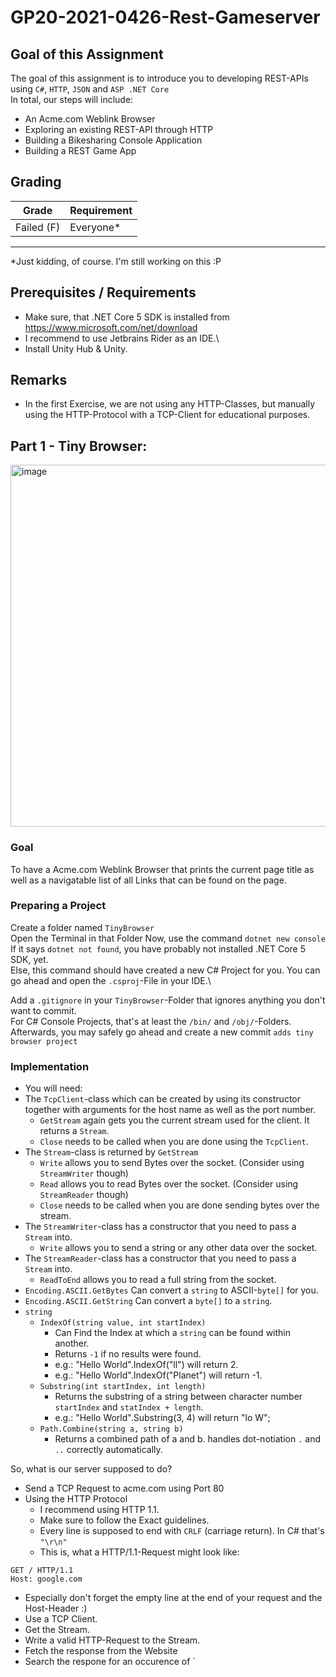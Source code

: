 # GP20-2021-0426-Rest-Gameserver

## Goal of this Assignment
The goal of this assignment is to introduce you to developing REST-APIs using `C#`, `HTTP`, `JSON` and `ASP .NET Core`\
In total, our steps will include:
- An Acme.com Weblink Browser
- Exploring an existing REST-API through HTTP
- Building a Bikesharing Console Application
- Building a REST Game App

## Grading
|Grade  |  Requirement |
|-------|:-------------|
|Failed (F)| Everyone\* |
-------------------------------
\*Just kidding, of course. I'm still working on this :P


## Prerequisites / Requirements
- Make sure, that .NET Core 5 SDK is installed from https://www.microsoft.com/net/download
- I recommend to use Jetbrains Rider as an IDE.\
- Install Unity Hub & Unity.

## Remarks
- In the first Exercise, we are not using any HTTP-Classes, but manually using the HTTP-Protocol with a TCP-Client for educational purposes.


## Part 1 - Tiny Browser:

<img width="579" alt="image" src="https://user-images.githubusercontent.com/7360266/116148852-bcc7df80-a6e1-11eb-9282-370e37c97fc6.png">



### Goal
To have a Acme.com Weblink Browser that prints the current page title as well as a navigatable list of all Links that can be found on the page.

### Preparing a Project
Create a folder named `TinyBrowser`\
Open the Terminal in that Folder
Now, use the command `dotnet new console`\
If it says `dotnet not found`, you have probably not installed .NET Core 5 SDK, yet.\
Else, this command should have created a new C# Project for you. You can go ahead and open the `.csproj`-File in your IDE.\

Add a `.gitignore` in your `TinyBrowser`-Folder that ignores anything you don't want to commit.\
For C# Console Projects, that's at least the `/bin/` and `/obj/`-Folders.\
Afterwards, you may safely go ahead and create a new commit `adds tiny browser project`

### Implementation
- You will need: 
- The `TcpClient`-class which can be created by using its constructor together with arguments for the host name as well as the port number.
  - `GetStream` again gets you the current stream used for the client. It returns a `Stream`.
  - `Close` needs to be called when you are done using the `TcpClient`.
- The `Stream`-class is returned by `GetStream`
  - `Write` allows you to send Bytes over the socket. (Consider using `StreamWriter` though)
  - `Read` allows you to read Bytes over the socket. (Consider using `StreamReader` though)
  - `Close` needs to be called when you are done sending bytes over the stream.
- The `StreamWriter`-class has a constructor that you need to pass a `Stream` into.
  - `Write` allows you to send a string or any other data over the socket.
- The `StreamReader`-class has a constructor that you need to pass a `Stream` into.
  - `ReadToEnd` allows you to read a full string from the socket.
- `Encoding.ASCII.GetBytes` Can convert a `string` to ASCII-`byte[]` for you.
- `Encoding.ASCII.GetString` Can convert a `byte[]` to a `string`.
- `string`
  - `IndexOf(string value, int startIndex)` 
    - Can Find the Index at which a `string` can be found within another. 
    - Returns `-1` if no results were found.
    - e.g.: "Hello World".IndexOf("ll") will return 2.
    - e.g.: "Hello World".IndexOf("Planet") will return -1.
  - `Substring(int startIndex, int length)`
    - Returns the substring of a string between character number `startIndex` and `statIndex + length`.
    - e.g.: "Hello World".Substring(3, 4) will return "lo W";
  - `Path.Combine(string a, string b)`
    - Returns a combined path of a and b. handles dot-notiation `.` and `..` correctly automatically.

So, what is our server supposed to do?
- Send a TCP Request to acme.com using Port 80
- Using the HTTP Protocol
  - I recommend using HTTP 1.1.
  - Make sure to follow the Exact guidelines.
  - Every line is supposed to end with `CRLF` (carriage return). In C# that's `"\r\n"`
  - This is, what a HTTP/1.1-Request might look like:
```
GET / HTTP/1.1
Host: google.com

```
  - Especially don't forget the empty line at the end of your request and the Host-Header :)
- Use a TCP Client.
- Get the Stream.
- Write a valid HTTP-Request to the Stream.
- Fetch the response from the Website
- Search the respone for an occurence of `<title>
    - `<title>` is the start tag of an HTML `title`-Element used for page titles (visible on tabs) in browsers
    - `</title>` is the end tag of an HTML `title`-Element
    - Everything inbetween is the HTML-Content of the Element
    - And in this case, the title of the website
    - Print that string (between `<title>` and `</title>`) to the console.
- Search the response for all occurences of `<a href ="`
  - One sample: `<a href="auxprogs.html">auxiliary programs</a>`
  - Without going into too much detail:
    - `<a>` is the start tag of an HTML `hyperlink`-Element used for clickable links in browsers
    - `href="..."` is an HTML url-Attribute used to give the URL to the Hyperlink
    - `</a>` is the end tag of an HTML `hyperlink`-Element
    - Everything inbetween is the HTML-Content of the Element
    - And in this case, describes the Display Text of the Hyperlink
- For each occurence:
  - Find all letters until the next `"`-symbol.
  - These letters define the local URL to the destination
  - Remember this, so you can navigate to that URL, if the User decides to follow this link
  - Navigate to the next `>`-symbol, so you find the end of the start tag.
  - Every letter until the next occurence of `</a>` are part of the display text.
- Now, when you have all the information (display text & url for each link)
- Print them all to the console
  - Recommendation: Use an iterator i, starting at 0.
  - Iterate over a list of all information that you have stored before.
  - Print: `%INDEX%: %DISPLAYNAME% (%URL%)`, e.g.: `3: auxiliary programs (auxprogs.html)`
- Ask the user for Input
  - it should be a Number between 0 and the number of options
  - Follow the link that the user wants to follow and start at the beginning of the application again
  - (Send a TCP Request to acme.com...)
  - There is a few cases of URLs to consider. Some of them might be links, but...:
    - not to another web page, e.g. `<a href="image.png">` might be a link to an image.
      - i suggest skipping these links
    - to another host, e.g. `<a href="http://google.com/search/settings">`
      - replace the host with `google.com` and the path with `/search/settings/`
    - to a local url, e.g. `<a href="search"> when currently being at host `acme.com` and the path `/hello/world/`
      - keep the host and replace the path with `/hello/world/search/`
    - to a parent url, e.g. `<a href="../another"> when currently being at host `acme.com` and the path `/hello/world/`
      - keep the host and simply replace the path with `/hello/world/../another/` or `/hello/another/`




### Bonus:
- Prettify the Output: Replace any link description that's longer than 15 chars with a shorter version of the first and last 6 chars and ... in the middle.
  - e.g.: `"HelloMyPrettyWorld"` becomes `"HelloM..yWorld"`
- Implement a Back-Button: If the User inputs 'b' for Back, go back (to the previously visited Website.
  - Make sure, to not go forward, when going back twice :)
- Implement a Forward-Button: If the User inputs 'f' for Forward, go forward.
  - Make sure, that there is a website to go forward to :)
- Implement a Refresh-Button: If the User inputs 'r' for Refresh, refresh the page.
  - Make sure, that this won't spam the 'go back' history.
- Implement a History-Button: If the User inputs 'h' for History, he can see websites that he has visited.
  - As well as the date, when the page was opened.
  - If the User visits Website A, then B, then goes back to A, the History should show A, B, A. Not only A.
  - In other words, this history has to be separate from the Back-History.
- Implement a Goto-Button: If the User inputs 'g' for Goto, he can afterwards enter a URL of his own.
- Investigate options of using `XMLReader` instead of searching the `HTML`-Response manually.
  - Do this optional (as in replacable with interfaces)
  - So that I can see, that you also got a solution working
  - Where you manually search the string


## Part 2: GitHub Explorer

<img width="703" alt="image" src="https://user-images.githubusercontent.com/7360266/116456208-46062000-a862-11eb-8bd0-566e7939c265.png">


### Goal
To have a small GitHub Repository Browser by accessing GitHub's public REST API to receive information.

### Preparing a Project
Create a folder named `GitHubExplorer`\
Open the Terminal in that Folder
Now, use the command `dotnet new console`\
Add a `.gitignore` in your `GitHubExplorer`-Folder that ignores anything you don't want to commit.\
For C# Console Projects, that's at least the `/bin/` and `/obj/`-Folders.\
Afterwards, you may safely go ahead and create a new commit `adds github explorer project`

### Preparing REST-API Access

<img width="813" alt="image" src="https://user-images.githubusercontent.com/7360266/116474404-bc158180-a878-11eb-8368-729a863c06bc.png">

In your user-settings (https://github.com/settings/tokens/new), you'll have to create a Personal Access Token. This is the easiest way to access your APIs later on.


### Implementation
- You will need: 
- The `HttpClient`-class which can be created by using its constructor. It is used for making Http-Requests.
  - `DefaultRequestHeaders.Add` can be used to accept default headers that you want all your requests to have.
  - `Dispose` needs to be called when you are done using the `HttpClient`.
  - `Send` and `SendAsync` can be used to send an `HttpRequestMessage` and receive a `HttpResponseMessage`.
- The `HttpRequestMessage`-class can be created by using its constructor
  - The `HttpMethod`-argument defines the HTTP-Method that you are calling. We will mostly, or exclusively use `HttpMethod.Get`
  - The `requestUri`-argument needs to point at the REST API's endpoint.
  - The `Headers.Add`-Method can be used to add headers.
    - e.g. `request.Headets.Add("Content-Language", "se");` would add a header requesting Swedish Content-Language.
  - The `Content`-Property can be used to assign a Body to your HTTP request.
    - The `StringContent`-class takes a string in its constructor and enables you to add a string as a HTTP request's body.
- The `HttpResponseMessage`-class contains all sorts of information that has been sent as a response.
  - `StatusCode` contains the HTTP-StatusCode, e.g. `200: OK`
  - `Headers` contains all HTTP-Headers as Key-Value-Pairs.
  - `response.Content.ReadAsStream()` can be used to receive a stream for the HTTP-Body of the response.
- The `StreamReader`-class has a constructor that you need to pass a `Stream` into.
  - `ReadToEnd` allows you to read a full string from the stream.
- `JsonSerializer.Deserialize<T>(string jsonText)` Can convert a `string` to a C#-class of type `T` for you.
  - It requires, that you create a class that matches the response structure.
  - All fields that are returned should exist as a public property with getter and setter.
  - e.g.: Response: `{"name":"Marc Zaku", "job": "Teacher"}` 
  -       Class: `public class UserResponse{public string name{get;set;} public string job {get; set;}}
  -       Use: `var userResponse = JsonSerializer.Deserialize<UserResponse>(responseJsonText);`

So, what is our GitHub Explorer supposed to do?
- Ask the User for a User Name that he'd like to explore.
- Send a HTTP Request to `https://api.github.com/users/{username}` (replace {username} with the user input).
- You can read on the API over here: https://docs.github.com/en/rest/reference/users#get-a-user
- You can read on how to authenticate over REST API over here: https://docs.github.com/en/rest/guides/getting-started-with-the-rest-api
  - In short: you will need a Header with the key `Authorization` and the value `token {yourtoken}`
  - You want to be authenticated with all Requests. Consider using DefaultRequestHeaders :)
- The Response-Object is defined there as well.
- Among others, it contains the fields `name` and `company` which you are able to parse using the JSON-Parse.
  - As a reference, check out above sample on `JsonSerializer`.
- You will also find all other APIs documented over there :)


### Suggested Features:
#### Social Features:
These features should allow you to inspect your own as well as other's user's GitHub profiles, view their repositories (with a few stats on their repositories), as well as their oganizations. And look at an organization's members, to view their profiles and repositories and so forth. They teach you how to fetch and visualize information and how data is linked in REST APIs.
- Showing a User's Profile
- Listing a User's Repositories
- Listing a User's Organizations
  - Listing an Organization's Members (make them visitable)
  - Listing a User's Repositories

#### Issues & Commenting:
These features should allow you to create, inspect and close an issue and to view an issue's comments and add, update and delete them. They teach you how different HTTP-Methods are used for getting, creating, updating and deleting data on a REST API.
- Listing a Repository's Issues
- Creating an Issue
- Closing an Issue (PATCH)
    - Listing all Comments on an Issue
    - Commenting on an Issue
    - Deleting a Comment on an Issue
    - Editing a Comment on an Issue


### Bonus:
Develop a proper interface for all of your interactions with GitHub's Rest API.
Do not make any HTTP-Requests outside of those interfaces.
Imagine something like this:

```cs
public interface IGitHubAPI {
   List<Issue> GetIssues(string userName, string repositoryName);
   Issue CreateIssue(string userName, string repositoryName, string title, string description);
}

void Main(){
   IGitHubAPI gitHubAPI = new GitHubAPI();
   var issues = gitHubAPI.GetIssues("marczaku","GP20-2021-0426-Rest-Gameserver");
}
```

Now, take your API even one step further. 
Wrap all your API's return values into objects that do not only contain data.
But also methods to call the RESTful API.
Imagine something like this:

```cs
public interface IGitHubAPI {
   IUser GetUser(string userName);
}

public interface IUser {
   IRepository GetRepository(string repositoryName);
}

public interface IRepository {
   List<IIssue> GetIssues();
}

void Main(){
   IGitHubAPI gitHubAPI = new GitHubAPI();
   var user = gitHubAPI.GetUser("marczaku");
   var repository = user.GetRepository("GP20-2021-0426-Rest-Gameserver");
   var issues = repository.GetIssues();
}
```

Do you see the differences and improvements in these implementations?
Do you only see Advantages, or are there also disadvantages?



## Part 3: Lame-Scooter

- TBD

## Part 4: 

- TBD
